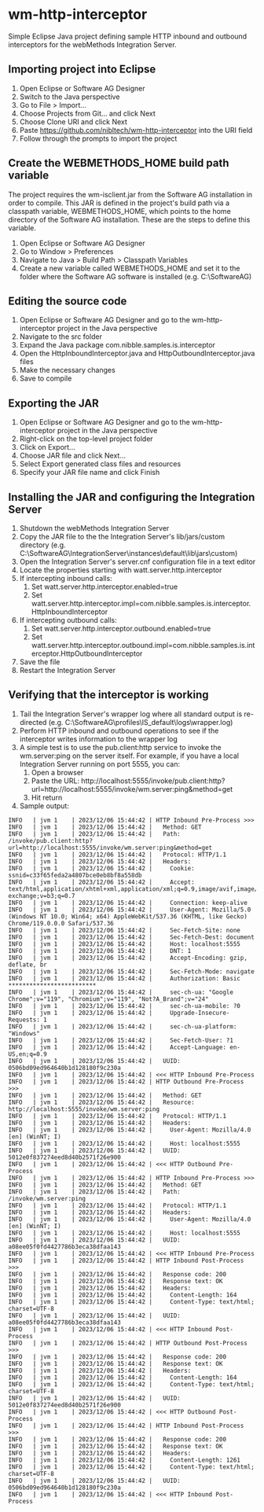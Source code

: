 # wm-http-interceptor

Simple Eclipse Java project defining sample HTTP inbound and outbound interceptors for the webMethods Integration Server.

## Importing project into Eclipse

1. Open Eclipse or Software AG Designer
1. Switch to the Java perspective
1. Go to File > Import...
1. Choose Projects from Git... and click Next
1. Choose Clone URI and click Next
1. Paste https://github.com/nibltech/wm-http-interceptor into the URI field
1. Follow through the prompts to import the project

## Create the WEBMETHODS_HOME build path variable

The project requires the wm-isclient.jar from the Software AG installation in order to compile. This JAR is defined in the project's build path via a classpath variable, WEBMETHODS_HOME, which points to the home directory of the Software AG installation. These are the steps to define this variable.

1. Open Eclipse or Software AG Designer
1. Go to Window > Preferences
1. Navigate to Java > Build Path > Classpath Variables
1. Create a new variable called WEBMETHODS_HOME and set it to the folder where the Software AG software is installed (e.g. C:\SoftwareAG)

## Editing the source code

1. Open Eclipse or Software AG Designer and go to the wm-http-interceptor project in the Java perspective
1. Navigate to the src folder
1. Expand the Java package com.nibble.samples.is.interceptor
1. Open the HttpInboundInterceptor.java and HttpOutboundInterceptor.java files
1. Make the necessary changes
1. Save to compile

## Exporting the JAR

1. Open Eclipse or Software AG Designer and go to the wm-http-interceptor project in the Java perspective
1. Right-click on the top-level project folder
1. Click on Export...
1. Choose JAR file and click Next...
1. Select Export generated class files and resources
1. Specify your JAR file name and click Finish

## Installing the JAR and configuring the Integration Server

1. Shutdown the webMethods Integration Server
1. Copy the JAR file to the the Integration Server's lib/jars/custom directory (e.g. C:\SoftwareAG\IntegrationServer\instances\default\lib\jars\custom)
1. Open the Integration Server's server.cnf configuration file in a text editor
1. Locate the properties starting with watt.server.http.interceptor
1. If intercepting inbound calls:
    1. Set watt.server.http.interceptor.enabled=true
    1. Set watt.server.http.interceptor.impl=com.nibble.samples.is.interceptor.HttpInboundInterceptor
1. If intercepting outbound calls:
    1. Set watt.server.http.interceptor.outbound.enabled=true
    1. Set watt.server.http.interceptor.outbound.impl=com.nibble.samples.is.interceptor.HttpOutboundInterceptor
1. Save the file
1. Restart the Integration Server

## Verifying that the interceptor is working

1. Tail the Integration Server's wrapper log where all standard output is re-directed (e.g. C:\SoftwareAG\profiles\IS_default\logs\wrapper.log)
1. Perform HTTP inbound and outbound operations to see if the interceptor writes information to the wrapper log
1. A simple test is to use the pub.client:http service to invoke the wm.server:ping on the server itself. For example, if you have a local Integration Server running on port 5555, you can:
    1. Open a browser
    1. Paste the URL: http://localhost:5555/invoke/pub.client:http?url=http://localhost:5555/invoke/wm.server:ping&method=get
    1. Hit return
1. Sample output:
```
INFO   | jvm 1    | 2023/12/06 15:44:42 | HTTP Inbound Pre-Process >>>
INFO   | jvm 1    | 2023/12/06 15:44:42 |   Method: GET
INFO   | jvm 1    | 2023/12/06 15:44:42 |   Path: /invoke/pub.client:http?url=http://localhost:5555/invoke/wm.server:ping&method=get
INFO   | jvm 1    | 2023/12/06 15:44:42 |   Protocol: HTTP/1.1
INFO   | jvm 1    | 2023/12/06 15:44:42 |   Headers:
INFO   | jvm 1    | 2023/12/06 15:44:42 |     Cookie: ssnid=c33f65feda2a4807bce0eb8bf8a558db
INFO   | jvm 1    | 2023/12/06 15:44:42 |     Accept: text/html,application/xhtml+xml,application/xml;q=0.9,image/avif,image/webp,image/apng,*/*;q=0.8,application/signed-exchange;v=b3;q=0.7
INFO   | jvm 1    | 2023/12/06 15:44:42 |     Connection: keep-alive
INFO   | jvm 1    | 2023/12/06 15:44:42 |     User-Agent: Mozilla/5.0 (Windows NT 10.0; Win64; x64) AppleWebKit/537.36 (KHTML, like Gecko) Chrome/119.0.0.0 Safari/537.36
INFO   | jvm 1    | 2023/12/06 15:44:42 |     Sec-Fetch-Site: none
INFO   | jvm 1    | 2023/12/06 15:44:42 |     Sec-Fetch-Dest: document
INFO   | jvm 1    | 2023/12/06 15:44:42 |     Host: localhost:5555
INFO   | jvm 1    | 2023/12/06 15:44:42 |     DNT: 1
INFO   | jvm 1    | 2023/12/06 15:44:42 |     Accept-Encoding: gzip, deflate, br
INFO   | jvm 1    | 2023/12/06 15:44:42 |     Sec-Fetch-Mode: navigate
INFO   | jvm 1    | 2023/12/06 15:44:42 |     Authorization: Basic *************************
INFO   | jvm 1    | 2023/12/06 15:44:42 |     sec-ch-ua: "Google Chrome";v="119", "Chromium";v="119", "Not?A_Brand";v="24"
INFO   | jvm 1    | 2023/12/06 15:44:42 |     sec-ch-ua-mobile: ?0
INFO   | jvm 1    | 2023/12/06 15:44:42 |     Upgrade-Insecure-Requests: 1
INFO   | jvm 1    | 2023/12/06 15:44:42 |     sec-ch-ua-platform: "Windows"
INFO   | jvm 1    | 2023/12/06 15:44:42 |     Sec-Fetch-User: ?1
INFO   | jvm 1    | 2023/12/06 15:44:42 |     Accept-Language: en-US,en;q=0.9
INFO   | jvm 1    | 2023/12/06 15:44:42 |   UUID: 0506bd09ed964640b1d128180f9c230a
INFO   | jvm 1    | 2023/12/06 15:44:42 | <<< HTTP Inbound Pre-Process
INFO   | jvm 1    | 2023/12/06 15:44:42 | HTTP Outbound Pre-Process >>>
INFO   | jvm 1    | 2023/12/06 15:44:42 |   Method: GET
INFO   | jvm 1    | 2023/12/06 15:44:42 |   Resource: http://localhost:5555/invoke/wm.server:ping
INFO   | jvm 1    | 2023/12/06 15:44:42 |   Protocol: HTTP/1.1
INFO   | jvm 1    | 2023/12/06 15:44:42 |   Headers:
INFO   | jvm 1    | 2023/12/06 15:44:42 |     User-Agent: Mozilla/4.0 [en] (WinNT; I)
INFO   | jvm 1    | 2023/12/06 15:44:42 |     Host: localhost:5555
INFO   | jvm 1    | 2023/12/06 15:44:42 |   UUID: 5012e0f837274eed8d40b2571f26e900
INFO   | jvm 1    | 2023/12/06 15:44:42 | <<< HTTP Outbound Pre-Process
INFO   | jvm 1    | 2023/12/06 15:44:42 | HTTP Inbound Pre-Process >>>
INFO   | jvm 1    | 2023/12/06 15:44:42 |   Method: GET
INFO   | jvm 1    | 2023/12/06 15:44:42 |   Path: /invoke/wm.server:ping
INFO   | jvm 1    | 2023/12/06 15:44:42 |   Protocol: HTTP/1.1
INFO   | jvm 1    | 2023/12/06 15:44:42 |   Headers:
INFO   | jvm 1    | 2023/12/06 15:44:42 |     User-Agent: Mozilla/4.0 [en] (WinNT; I)
INFO   | jvm 1    | 2023/12/06 15:44:42 |     Host: localhost:5555
INFO   | jvm 1    | 2023/12/06 15:44:42 |   UUID: a08ee05f0fd4427786b3eca38dfaa143
INFO   | jvm 1    | 2023/12/06 15:44:42 | <<< HTTP Inbound Pre-Process
INFO   | jvm 1    | 2023/12/06 15:44:42 | HTTP Inbound Post-Process >>>
INFO   | jvm 1    | 2023/12/06 15:44:42 |   Response code: 200
INFO   | jvm 1    | 2023/12/06 15:44:42 |   Response text: OK
INFO   | jvm 1    | 2023/12/06 15:44:42 |   Headers:
INFO   | jvm 1    | 2023/12/06 15:44:42 |     Content-Length: 164
INFO   | jvm 1    | 2023/12/06 15:44:42 |     Content-Type: text/html; charset=UTF-8
INFO   | jvm 1    | 2023/12/06 15:44:42 |   UUID: a08ee05f0fd4427786b3eca38dfaa143
INFO   | jvm 1    | 2023/12/06 15:44:42 | <<< HTTP Inbound Post-Process
INFO   | jvm 1    | 2023/12/06 15:44:42 | HTTP Outbound Post-Process >>>
INFO   | jvm 1    | 2023/12/06 15:44:42 |   Response code: 200
INFO   | jvm 1    | 2023/12/06 15:44:42 |   Response text: OK
INFO   | jvm 1    | 2023/12/06 15:44:42 |   Headers:
INFO   | jvm 1    | 2023/12/06 15:44:42 |     Content-Length: 164
INFO   | jvm 1    | 2023/12/06 15:44:42 |     Content-Type: text/html; charset=UTF-8
INFO   | jvm 1    | 2023/12/06 15:44:42 |   UUID: 5012e0f837274eed8d40b2571f26e900
INFO   | jvm 1    | 2023/12/06 15:44:42 | <<< HTTP Outbound Post-Process
INFO   | jvm 1    | 2023/12/06 15:44:42 | HTTP Inbound Post-Process >>>
INFO   | jvm 1    | 2023/12/06 15:44:42 |   Response code: 200
INFO   | jvm 1    | 2023/12/06 15:44:42 |   Response text: OK
INFO   | jvm 1    | 2023/12/06 15:44:42 |   Headers:
INFO   | jvm 1    | 2023/12/06 15:44:42 |     Content-Length: 1261
INFO   | jvm 1    | 2023/12/06 15:44:42 |     Content-Type: text/html; charset=UTF-8
INFO   | jvm 1    | 2023/12/06 15:44:42 |   UUID: 0506bd09ed964640b1d128180f9c230a
INFO   | jvm 1    | 2023/12/06 15:44:42 | <<< HTTP Inbound Post-Process
```
